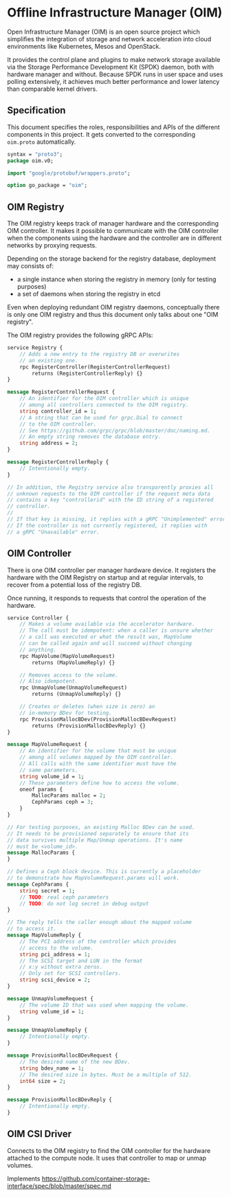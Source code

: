 # Offline Infrastructure Manager (OIM)

Open Infrastructure Manager (OIM) is an open source project which
simplifies the integration of storage and network acceleration into
cloud environments like Kubernetes, Mesos and OpenStack.

It provides the control plane and plugins to make network storage
available via the Storage Performance Development Kit (SPDK) daemon,
both with hardware manager and without. Because SPDK runs in user
space and uses polling extensively, it achieves much better
performance and lower latency than comparable kernel drivers.

## Specification

This document specifies the roles, responsibilities and APIs of the
different components in this project. It gets converted to the
corresponding `oim.proto` automatically.

```protobuf
syntax = "proto3";
package oim.v0;

import "google/protobuf/wrappers.proto";

option go_package = "oim";
```

## OIM Registry

The OIM registry keeps track of manager hardware and the corresponding
OIM controller. It makes it possible to communicate with the OIM
controller when the components using the hardware and the controller
are in different networks by proxying requests.

Depending on the storage backend for the registry database, deployment
may consists of:
* a single instance when storing the registry in memory (only for
  testing purposes)
* a set of daemons when storing the registry in etcd

Even when deploying redundant OIM registry daemons, conceptually there
is only one OIM registry and thus this document only talks about one
"OIM registry".

The OIM registry provides the following gRPC APIs:

```protobuf
service Registry {
    // Adds a new entry to the registry DB or overwrites
    // an existing one.
    rpc RegisterController(RegisterControllerRequest)
        returns (RegisterControllerReply) {}
}

message RegisterControllerRequest {
    // An identifier for the OIM controller which is unique
    // among all controllers connected to the OIM registry.
    string controller_id = 1;
    // A string that can be used for grpc.Dial to connect
    // to the OIM controller.
    // See https://github.com/grpc/grpc/blob/master/doc/naming.md.
    // An empty string removes the database entry.
    string address = 2;
}

message RegisterControllerReply {
    // Intentionally empty.
}

// In addition, the Registry service also transparently proxies all
// unknown requests to the OIM controller if the request meta data
// contains a key "controllerid" with the ID string of a registered
// controller.
//
// If that key is missing, it replies with a gRPC "Unimplemented" error.
// If the controller is not currently registered, it replies with
// a gRPC "Unavailable" error.
```

## OIM Controller

There is one OIM controller per manager hardware device. It registers
the hardware with the OIM Registry on startup and at regular
intervals, to recover from a potential loss of the registry DB.

Once running, it responds to requests that control the operation of
the hardware.

```protobuf
service Controller {
    // Makes a volume available via the accelerator hardware.
    // The call must be idempotent: when a caller is unsure whether
    // a call was executed or what the result was, MapVolume
    // can be called again and will succeed without changing
    // anything.
    rpc MapVolume(MapVolumeRequest)
        returns (MapVolumeReply) {}

    // Removes access to the volume.
    // Also idempotent.
    rpc UnmapVolume(UnmapVolumeRequest)
        returns (UnmapVolumeReply) {}

    // Creates or deletes (when size is zero) an
    // in-memory BDev for testing.
    rpc ProvisionMallocBDev(ProvisionMallocBDevRequest)
        returns (ProvisionMallocBDevReply) {}
}

message MapVolumeRequest {
    // An identifier for the volume that must be unique
    // among all volumes mapped by the OIM controller.
    // All calls with the same identifier must have the
    // same parameters.
    string volume_id = 1;
    // These parameters define how to access the volume.
    oneof params {
        MallocParams malloc = 2;
        CephParams ceph = 3;
    }
}

// For testing purposes, an existing Malloc BDev can be used.
// It needs to be provisioned separately to ensure that its
// data survives multiple Map/Unmap operations. It's name
// must be <volume_id>.
message MallocParams {
}

// Defines a Ceph block device. This is currently a placeholder
// to demonstrate how MapVolumeRequest.params will work.
message CephParams {
    string secret = 1;
    // TODO: real ceph parameters
    // TODO: do not log secret in debug output
}

// The reply tells the caller enough about the mapped volume
// to access it.
message MapVolumeReply {
    // The PCI address of the controller which provides
    // access to the volume.
    string pci_address = 1;
    // The SCSI target and LUN in the format
    // x:y without extra zeros.
    // Only set for SCSI controllers.
    string scsi_device = 2;
}

message UnmapVolumeRequest {
    // The volume ID that was used when mapping the volume.
    string volume_id = 1;
}

message UnmapVolumeReply {
    // Intentionally empty.
}

message ProvisionMallocBDevRequest {
    // The desired name of the new BDev.
    string bdev_name = 1;
    // The desired size in bytes. Must be a multiple of 512.
    int64 size = 2;
}

message ProvisionMallocBDevReply {
    // Intentionally empty.
}
```

## OIM CSI Driver

Connects to the OIM registry to find the OIM controller for the
hardware attached to the compute node. It uses that controller to
map or unmap volumes.

Implements https://github.com/container-storage-interface/spec/blob/master/spec.md

